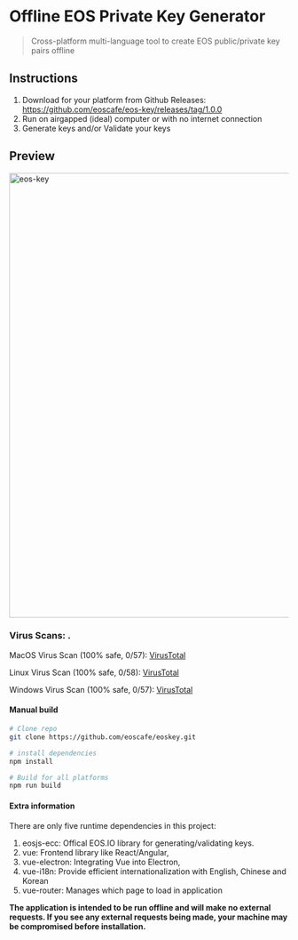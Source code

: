 # Offline EOS Private Key Generator

> Cross-platform multi-language tool to create EOS public/private key pairs offline

## Instructions
1. Download for your platform from Github Releases: https://github.com/eoscafe/eos-key/releases/tag/1.0.0
2. Run on airgapped (ideal) computer or with no internet connection
3. Generate keys and/or Validate your keys

## Preview
<img width="800" alt="eos-key" src="https://user-images.githubusercontent.com/13677357/39959091-84e437cc-55da-11e8-99ba-c3ad70d715b4.png">

### **Virus Scans:** . 

MacOS Virus Scan (100% safe, 0/57): [VirusTotal](https://www.virustotal.com/#/file/0cca757a413d526805ae875fb29adfb5f92c9b311ec93ecb96d84c5f77e85a33/detection)

Linux Virus Scan (100% safe, 0/58): [VirusTotal](https://www.virustotal.com/#/file/c73568b393d5e6fb43fd95d0d08c4ab3338a2a10317a216f484dc95d7ddc575c/detection)

Windows Virus Scan (100% safe, 0/57): [VirusTotal](https://www.virustotal.com/#/file-analysis/YmE4ZTAyZjMxNWQ1NjJjYzNmZWQwYWZiMDk4NmIwMDU6MTUyNjE0MDQzMQ==)


#### Manual build

```bash
# Clone repo
git clone https://github.com/eoscafe/eoskey.git

# install dependencies
npm install

# Build for all platforms
npm run build
```

#### Extra information
There are only five runtime dependencies in this project:  
1. eosjs-ecc: Offical EOS.IO library for generating/validating keys.
2. vue: Frontend library like React/Angular,
3. vue-electron: Integrating Vue into Electron,
4. vue-i18n: Provide efficient internationalization with English, Chinese and Korean
5. vue-router: Manages which page to load in application

**The application is intended to be run offline and will make no external requests. If you see any external requests being made, your machine may be compromised before installation.**
